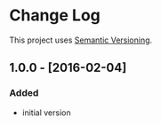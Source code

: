 # Change Log
This project uses [Semantic Versioning](http://semver.org/).

## **1.0.0** - [2016-02-04]

### Added
- initial version
